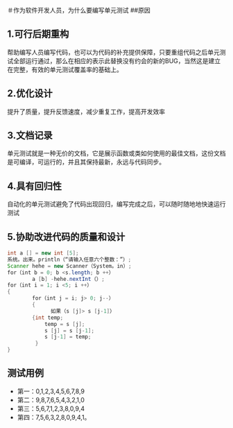 ＃作为软件开发人员，为什么要编写单元测试
##原因
## 1.可行后期重构
帮助编写人员编写代码，也可以为代码的补充提供保障，只要重组代码之后单元测试全部运行通过，那么在相应的表示此替换没有约会的新的BUG，当然这是建立在完整，有效的单元测试覆盖率的基础上。
## 2.优化设计
提升了质量，提升反馈速度，减少重复工作，提高开发效率
## 3.文档记录
单元测试就是一种无价的文档，它是展示函数或类如何使用的最佳文档，这份文档是可编译，可运行的，并且其保持最新，永远与代码同步。
## 4.具有回归性
自动化的单元测试避免了代码出现回归，编写完成之后，可以随时随地地快速运行测试
## 5.协助改进代码的质量和设计
 
``` Java
int a [] = new int [5];
系统。出来。println（“请输入任意六个整数：”）;
Scanner hehe = new Scanner（System。in）;
for（int b = 0; b <s.length; b ++）
        a [b] -hehe.nextInt（）;
for（int i = 1; i <5; i ++）
{
        for（int j = i; j> 0; j--）
        {
              如果（s [j]> s [j-1]）
        {int temp;
            temp = s [j];
            s [j] = s [j-1];
            s [j-1] = temp;
         }
}
 ```

##  测试用例
+ 第一：0,1,2,3,4,5,6,7,8,9
+ 第二：9,8,7,6,5,4,3,2,1,0
+ 第三：5,6,7,1,2,3,8,0,9,4
+ 第四：7,5,6,3,2,8,0,9,4,1。
